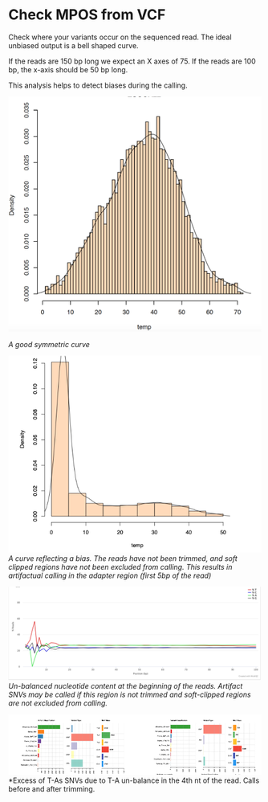 # Check MPOS from VCF
  
Check where your variants occur on the sequenced read.
The ideal unbiased output is a bell shaped curve.
 
If the reads are 150 bp long we expect an X axes of 75. If the reads are 100 bp, the x-axis should be 50 bp long. 

This analysis helps to detect biases during the calling. 

![Example](Pictures/aftertrimming.png)


*A good symmetric curve*



![Example](Pictures/beforetrimming.png)
*A curve reflecting a bias.*
*The reads have not been trimmed, and soft clipped regions have not been excluded from calling.*
*This results in artifactual calling in the adapter region (first 5bp of the read)*

![Example](Pictures/adapterregion.png)
*Un-balanced nucleotide content at the beginning of the reads. Artifact SNVs may be called if this region is not trimmed and soft-clipped regions are not excluded from calling.*


![Example](Pictures/ExcessTA.png)
*Excess of T-As SNVs due to T-A un-balance in the 4th nt of the read. Calls before and after trimming. 

